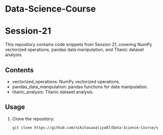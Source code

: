 # Data-Science-Course

# Session-21

This repository contains code snippets from Session 21, covering NumPy vectorized operations, pandas data manipulation, and Titanic dataset analysis.

## Contents

- vectorized_operations: NumPy vectorized operations.
- pandas_data_manipulation: pandas functions for data manipulation.
- titanic_analysis: Titanic dataset analysis.

## Usage

1. Clone the repository:

   ```bash
   git clone https://github.com/nikitasavaliya87/Data-Science-Course/session-21.git

